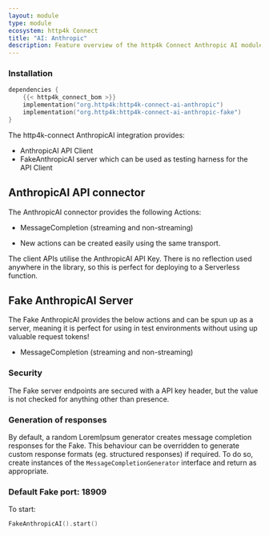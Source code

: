 ```yaml
---
layout: module
type: module
ecosystem: http4k Connect
title: "AI: Anthropic"
description: Feature overview of the http4k Connect Anthropic AI modules
---
```


### Installation

```kotlin
dependencies {
    {{< http4k_connect_bom >}}
    implementation("org.http4k:http4k-connect-ai-anthropic")
    implementation("org.http4k:http4k-connect-ai-anthropic-fake")
}
```

The http4k-connect AnthropicAI integration provides:

- AnthropicAI API Client
- FakeAnthropicAI server which can be used as testing harness for the API Client 

## AnthropicAI API connector

The AnthropicAI connector provides the following Actions:

- MessageCompletion (streaming and non-streaming)

* New actions can be created easily using the same transport.

The client APIs utilise the AnthropicAI API Key. There is no reflection used anywhere in the library, so
this is perfect for deploying to a Serverless function.

## Fake AnthropicAI Server

The Fake AnthropicAI provides the below actions and can be spun up as a server, meaning it is perfect for using in test
environments without using up valuable request tokens!

- MessageCompletion (streaming and non-streaming)

### Security

The Fake server endpoints are secured with a API key header, but the value is not checked for anything other than presence.

### Generation of responses

By default, a random LoremIpsum generator creates message completion responses for the Fake. This behaviour can be
overridden to generate custom response formats (eg. structured responses) if required. To do so, create instances of
the `MessageCompletionGenerator` interface and return as appropriate.

### Default Fake port: 18909

To start:

```kotlin
FakeAnthropicAI().start()
```
